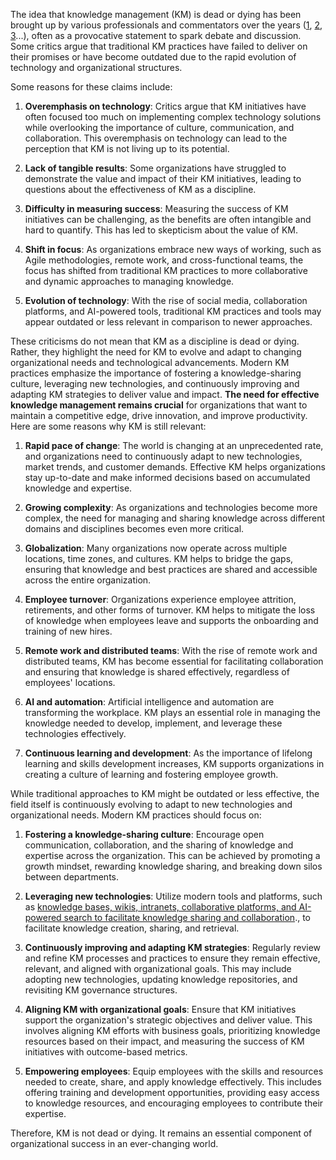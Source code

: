
The idea that knowledge management (KM) is dead or dying has been brought up by various professionals and commentators over the years ([1](https://www.tandfonline.com/doi/full/10.1080/12460125.2016.1193930), [2](https://rossdawson.com/is_knowledge_ma/), [3](https://www.linkedin.com/pulse/knowledge-management-really-dead-michael-aston/)...), often as a provocative statement to spark debate and discussion. Some critics argue that traditional KM practices have failed to deliver on their promises or have become outdated due to the rapid evolution of technology and organizational structures.

Some reasons for these claims include:

1.  **Overemphasis on technology**: Critics argue that KM initiatives have often focused too much on implementing complex technology solutions while overlooking the importance of culture, communication, and collaboration. This overemphasis on technology can lead to the perception that KM is not living up to its potential.
    
2.  **Lack of tangible results**: Some organizations have struggled to demonstrate the value and impact of their KM initiatives, leading to questions about the effectiveness of KM as a discipline.
    
3.  **Difficulty in measuring success**: Measuring the success of KM initiatives can be challenging, as the benefits are often intangible and hard to quantify. This has led to skepticism about the value of KM.
    
4.  **Shift in focus**: As organizations embrace new ways of working, such as Agile methodologies, remote work, and cross-functional teams, the focus has shifted from traditional KM practices to more collaborative and dynamic approaches to managing knowledge.
    
5.  **Evolution of technology**: With the rise of social media, collaboration platforms, and AI-powered tools, traditional KM practices and tools may appear outdated or less relevant in comparison to newer approaches.

These criticisms do not mean that KM as a discipline is dead or dying. Rather, they highlight the need for KM to evolve and adapt to changing organizational needs and technological advancements. Modern KM practices emphasize the importance of fostering a knowledge-sharing culture, leveraging new technologies, and continuously improving and adapting KM strategies to deliver value and impact. **The need for effective knowledge management remains crucial** for organizations that want to maintain a competitive edge, drive innovation, and improve productivity. Here are some reasons why KM is still relevant:

1. **Rapid pace of change**: The world is changing at an unprecedented rate, and organizations need to continuously adapt to new technologies, market trends, and customer demands. Effective KM helps organizations stay up-to-date and make informed decisions based on accumulated knowledge and expertise.

2. **Growing complexity**: As organizations and technologies become more complex, the need for managing and sharing knowledge across different domains and disciplines becomes even more critical.

3. **Globalization**: Many organizations now operate across multiple locations, time zones, and cultures. KM helps to bridge the gaps, ensuring that knowledge and best practices are shared and accessible across the entire organization.

4. **Employee turnover**: Organizations experience employee attrition, retirements, and other forms of turnover. KM helps to mitigate the loss of knowledge when employees leave and supports the onboarding and training of new hires.

5. **Remote work and distributed teams**: With the rise of remote work and distributed teams, KM has become essential for facilitating collaboration and ensuring that knowledge is shared effectively, regardless of employees' locations.

6. **AI and automation**: Artificial intelligence and automation are transforming the workplace. KM plays an essential role in managing the knowledge needed to develop, implement, and leverage these technologies effectively.

7. **Continuous learning and development**: As the importance of lifelong learning and skills development increases, KM supports organizations in creating a culture of learning and fostering employee growth.

While traditional approaches to KM might be outdated or less effective, the field itself is continuously evolving to adapt to new technologies and organizational needs. Modern KM practices should focus on:

1.  **Fostering a knowledge-sharing culture**: Encourage open communication, collaboration, and the sharing of knowledge and expertise across the organization. This can be achieved by promoting a growth mindset, rewarding knowledge sharing, and breaking down silos between departments.
    
2.  **Leveraging new technologies**: Utilize modern tools and platforms, such as [knowledge bases, wikis, intranets, collaborative platforms, and AI-powered search to facilitate knowledge sharing and collaboration](https://abilian.com/fr/solutions/reseau-social-entreprise/)., to facilitate knowledge creation, sharing, and retrieval.
    
3.  **Continuously improving and adapting KM strategies**: Regularly review and refine KM processes and practices to ensure they remain effective, relevant, and aligned with organizational goals. This may include adopting new technologies, updating knowledge repositories, and revisiting KM governance structures.
    
4.  **Aligning KM with organizational goals**: Ensure that KM initiatives support the organization's strategic objectives and deliver value. This involves aligning KM efforts with business goals, prioritizing knowledge resources based on their impact, and measuring the success of KM initiatives with outcome-based metrics.
    
5.  **Empowering employees**: Equip employees with the skills and resources needed to create, share, and apply knowledge effectively. This includes offering training and development opportunities, providing easy access to knowledge resources, and encouraging employees to contribute their expertise.

Therefore, KM is not dead or dying. It remains an essential component of organizational success in an ever-changing world.
